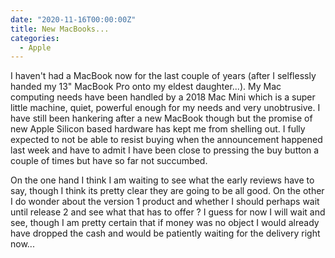 ```yaml
---
date: "2020-11-16T00:00:00Z"
title: New MacBooks...
categories:
  - Apple
---
```

I haven't had a MacBook now for the last couple of years (after I selflessly handed my 13" MacBook Pro onto my eldest daughter...). My Mac computing needs have been handled by a 2018 Mac Mini which is a super little machine, quiet, powerful enough for my needs and very unobtrusive. I have still been hankering after a new MacBook though but the promise of new Apple Silicon based hardware has kept me from shelling out. I fully expected to not be able to resist buying when the announcement happened last week and have to admit I have been close to pressing the buy button a couple of times but have so far not succumbed.

On the one hand I think I am waiting to see what the early reviews have to say, though I think its pretty clear they are going to be all good. On the other I do wonder about the version 1 product and whether I should perhaps wait until release 2 and see what that has to offer ? I guess for now I will wait and see, though I am pretty certain that if money was no object I would already have dropped the cash and would be patiently waiting for the delivery right now...
